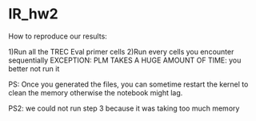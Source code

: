 # IR_hw2
How to reproduce our results:

1)Run all the TREC Eval primer cells 
2)Run every cells you encounter sequentially 
EXCEPTION: PLM TAKES A HUGE AMOUNT OF TIME: you better not run it 

PS: Once you generated the files, you can sometime restart the kernel to clean the memory otherwise the notebook might lag. 

PS2: we could not run step 3 because it was taking too much memory 

